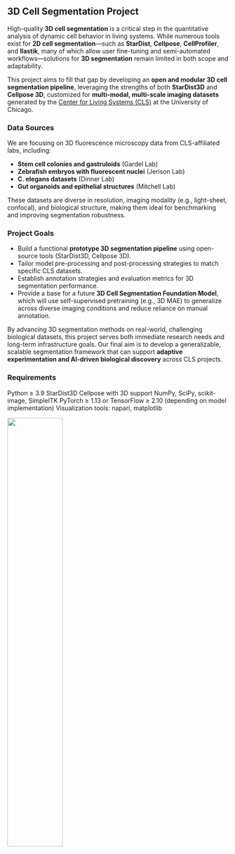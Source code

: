 ## 3D Cell Segmentation Project

High-quality **3D cell segmentation** is a critical step in the quantitative analysis of dynamic cell behavior in living systems. While numerous tools exist for **2D cell segmentation**—such as **StarDist**, **Cellpose**, **CellProfiler**, and **Ilastik**, many of which allow user fine-tuning and semi-automated workflows—solutions for **3D segmentation** remain limited in both scope and adaptability.

This project aims to fill that gap by developing an **open and modular 3D cell segmentation pipeline**, leveraging the strengths of both **StarDist3D** and **Cellpose 3D**, customized for **multi-modal, multi-scale imaging datasets** generated by the [Center for Living Systems (CLS)](https://living-systems.uchicago.edu/) at the University of Chicago.

### Data Sources

We are focusing on 3D fluorescence microscopy data from CLS-affiliated labs, including:
- **Stem cell colonies and gastruloids** (Gardel Lab)
- **Zebrafish embryos with fluorescent nuclei** (Jerison Lab)
- **C. elegans datasets** (Dinner Lab)
- **Gut organoids and epithelial structures** (Mitchell Lab)

These datasets are diverse in resolution, imaging modality (e.g., light-sheet, confocal), and biological structure, making them ideal for benchmarking and improving segmentation robustness.

### Project Goals

- Build a functional **prototype 3D segmentation pipeline** using open-source tools (StarDist3D, Cellpose 3D).
- Tailor model pre-processing and post-processing strategies to match specific CLS datasets.
- Establish annotation strategies and evaluation metrics for 3D segmentation performance.
- Provide a base for a future **3D Cell Segmentation Foundation Model**, which will use self-supervised pretraining (e.g., 3D MAE) to generalize across diverse imaging conditions and reduce reliance on manual annotation.

By advancing 3D segmentation methods on real-world, challenging biological datasets, this project serves both immediate research needs and long-term infrastructure goals. Our final aim is to develop a generalizable, scalable segmentation framework that can support **adaptive experimentation and AI-driven biological discovery** across CLS projects.

### Requirements
Python ≥ 3.9
StarDist3D
Cellpose with 3D support
NumPy, SciPy, scikit-image, SimpleITK
PyTorch ≥ 1.13 or TensorFlow ≥ 2.10 (depending on model implementation)
Visualization tools: napari, matplotlib



<img src="https://github.com/user-attachments/assets/41ea9174-a7ee-4e61-bc4f-5c8b28ecd4bf" style="width:50%;"/>


